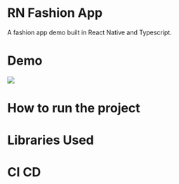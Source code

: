 # RN Fashion App
A fashion app demo built in React Native and Typescript.

# Demo 
![](./samples/demo.gif)

# How to run the project



# Libraries Used

# CI CD
